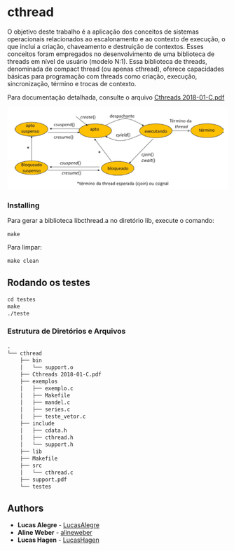 # cthread

O objetivo deste trabalho é a aplicação dos conceitos de sistemas operacionais relacionados ao escalonamento e ao contexto de execução, o que inclui a criação, chaveamento e destruição de contextos. Esses conceitos foram empregados no desenvolvimento de uma biblioteca de threads em nível de usuário (modelo N:1). Essa biblioteca de threads, denominada de compact thread (ou apenas cthread), oferece capacidades básicas para programação com threads como criação, execução, sincronização, término e trocas de contexto.

Para documentação detalhada, consulte o arquivo [Cthreads 2018-01-C.pdf](https://github.com/LucasAlegre/cthread/blob/master/Cthreads%202018-01-C.pdf)

![alt text](https://github.com/LucasAlegre/cthread/blob/master/cthread.png)

### Installing

Para gerar a biblioteca libcthread.a no diretório lib, execute o comando:

```
make
```

Para limpar:

```
make clean
```

## Rodando os testes

```
cd testes
make
./teste
```

### Estrutura de Diretórios e Arquivos
```
.
└── cthread
    ├── bin
    │   └── support.o
    ├── Cthreads 2018-01-C.pdf
    ├── exemplos
    │   ├── exemplo.c
    │   ├── Makefile
    │   ├── mandel.c
    │   ├── series.c
    │   ├── teste_vetor.c
    ├── include
    │   ├── cdata.h
    │   ├── cthread.h
    │   └── support.h
    ├── lib
    ├── Makefile
    ├── src
    │   └── cthread.c
    ├── support.pdf
    └── testes
```

## Authors

* **Lucas Alegre** - [LucasAlegre](https://github.com/LucasAlegre)
* **Aline Weber** - [alineweber](https://github.com/alineweber)
* **Lucas Hagen** - [LucasHagen](https://github.com/LucasHagen)
